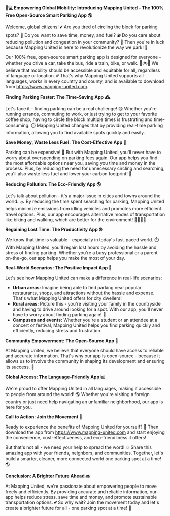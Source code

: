 **🚗💻 Empowering Global Mobility: Introducing Mapping United - The 100% Free Open-Source Smart Parking App 🌎**

Welcome, global citizens! 💕 Are you tired of circling the block for parking spots? 🔴 Do you want to save time, money, and fuel? ⛽️ Do you care about reducing pollution and congestion in your community? 🌿 Then you're in luck because Mapping United is here to revolutionize the way we park! 🚀

Our 100% free, open-source smart parking app is designed for everyone - whether you drive a car, take the bus, ride a train, bike, or walk. 🚌🚲💃 We believe that mobility should be accessible and equitable for all, regardless of language or location. 💕 That's why Mapping United supports all languages, works in every country and county, and is available to download from https://www.mapping-united.com.

**Finding Parking Faster: The Time-Saving App 🕰️**

Let's face it - finding parking can be a real challenge! 😩 Whether you're running errands, commuting to work, or just trying to get to your favorite coffee shop, having to circle the block multiple times is frustrating and time-consuming. ⏱️ Mapping United changes that by providing real-time parking information, allowing you to find available spots quickly and easily.

**Save Money, Waste Less Fuel: The Cost-Effective App 💸**

Parking can be expensive! 🤑 But with Mapping United, you'll never have to worry about overspending on parking fees again. Our app helps you find the most affordable options near you, saving you time and money in the process. Plus, by reducing the need for unnecessary circling and searching, you'll also waste less fuel and lower your carbon footprint! 🌟

**Reducing Pollution: The Eco-Friendly App 🌎**

Let's talk about pollution - it's a major issue in cities and towns around the world. 🌫️ By reducing the time spent searching for parking, Mapping United helps minimize emissions from idling vehicles and promotes more efficient travel options. Plus, our app encourages alternative modes of transportation like biking and walking, which are better for the environment! 🚴‍♀️🚶‍♂️

**Regaining Lost Time: The Productivity App ⏰**

We know that time is valuable - especially in today's fast-paced world. ⏱️ With Mapping United, you'll regain lost hours by avoiding the hassle and stress of finding parking. Whether you're a busy professional or a parent on-the-go, our app helps you make the most of your day.

**Real-World Scenarios: The Positive Impact App 🌟**

Let's see how Mapping United can make a difference in real-life scenarios:

* **Urban areas:** Imagine being able to find parking near popular restaurants, shops, and attractions without the hassle and expense. That's what Mapping United offers for city dwellers!
* **Rural areas:** Picture this - you're visiting your family in the countryside and having to drive around looking for a spot. With our app, you'll never have to worry about finding parking again! 🌾
* **Campuses and events:** Whether you're a student or an attendee at a concert or festival, Mapping United helps you find parking quickly and efficiently, reducing stress and frustration.

**Community Empowerment: The Open-Source App 💪**

At Mapping United, we believe that everyone should have access to reliable and accurate information. That's why our app is open-source - because it allows us to involve the community in shaping its development and ensuring its success. 🌟

**Global Access: The Language-Friendly App 📊**

We're proud to offer Mapping United in all languages, making it accessible to people from around the world! 🌎 Whether you're visiting a foreign country or just need help navigating an unfamiliar neighborhood, our app is here for you.

**Call to Action: Join the Movement 🚀**

Ready to experience the benefits of Mapping United for yourself? 🤩 Then download the app from https://www.mapping-united.com and start enjoying the convenience, cost-effectiveness, and eco-friendliness it offers!

But that's not all - we need your help to spread the word! 💥 Share this amazing app with your friends, neighbors, and communities. Together, let's build a smarter, cleaner, more connected world one parking spot at a time! 🌎

**Conclusion: A Brighter Future Ahead 🔜**

At Mapping United, we're passionate about empowering people to move freely and efficiently. By providing accurate and reliable information, our app helps reduce stress, save time and money, and promote sustainable transportation options. 💕 So why wait? Join the movement today and let's create a brighter future for all - one parking spot at a time! 🌟